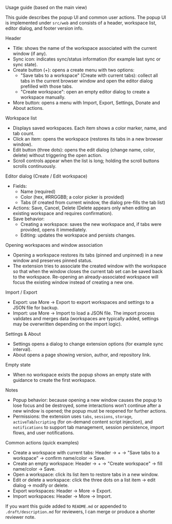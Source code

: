Usage guide (based on the main view)

This guide describes the popup UI and common user actions. The popup UI is implemented under `src/web` and consists of a header, workspace list, editor dialog, and footer version info.

Header

- Title: shows the name of the workspace associated with the current window (if any).
- Sync icon: indicates sync/status information (for example last sync or sync state).
- Create button (+): opens a create menu with two options:
  - "Save tabs to a workspace" (Create with current tabs): collect all tabs in the current browser window and open the editor dialog prefilled with those tabs.
  - "Create workspace": open an empty editor dialog to create a workspace manually.
- More button: opens a menu with Import, Export, Settings, Donate and About actions.

Workspace list

- Displays saved workspaces. Each item shows a color marker, name, and tab count.
- Click an item: opens the workspace (restores its tabs in a new browser window).
- Edit button (three dots): opens the edit dialog (change name, color, delete) without triggering the open action.
- Scroll controls appear when the list is long; holding the scroll buttons scrolls continuously.

Editor dialog (Create / Edit workspace)

- Fields:
  - Name (required)
  - Color (hex, #RRGGBB; a color picker is provided)
  - Tabs (if created from current window, the dialog pre-fills the tab list)
- Actions: Save, Cancel, Delete (Delete appears only when editing an existing workspace and requires confirmation).
- Save behavior:
  - Creating a workspace: saves the new workspace and, if tabs were provided, opens it immediately.
  - Editing: updates the workspace and persists changes.

Opening workspaces and window association

- Opening a workspace restores its tabs (pinned and unpinned) in a new window and preserves pinned status.
- The extension tries to associate the created window with the workspace so that when the window closes the current tab set can be saved back to the workspace. Re-opening an already-associated workspace will focus the existing window instead of creating a new one.

Import / Export

- Export: use More -> Export to export workspaces and settings to a JSON file for backup.
- Import: use More -> Import to load a JSON file. The import process validates and merges data (workspaces are typically added, settings may be overwritten depending on the import logic).

Settings & About

- Settings opens a dialog to change extension options (for example sync interval).
- About opens a page showing version, author, and repository link.

Empty state

- When no workspace exists the popup shows an empty state with guidance to create the first workspace.

Notes

- Popup behavior: because opening a new window causes the popup to lose focus and be destroyed, some interactions won’t continue after a new window is opened; the popup must be reopened for further actions.
- Permissions: the extension uses `tabs`, `sessions`, `storage`, `activeTab`/`scripting` (for on-demand content script injection), and `notifications` to support tab management, session persistence, import flows, and user notifications.

Common actions (quick examples)

- Create a workspace with current tabs: Header -> + -> "Save tabs to a workspace" -> confirm name/color -> Save.
- Create an empty workspace: Header -> + -> "Create workspace" -> fill name/color -> Save.
- Open a workspace: click its list item to restore tabs in a new window.
- Edit or delete a workspace: click the three dots on a list item -> edit dialog -> modify or delete.
- Export workspaces: Header -> More -> Export.
- Import workspaces: Header -> More -> Import.

If you want this guide added to `README.md` or appended to `.draft/description.md` for reviewers, I can merge or produce a shorter reviewer note.
